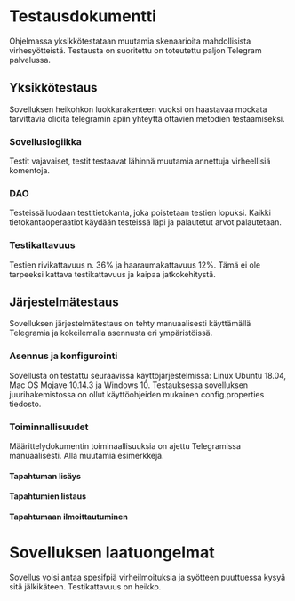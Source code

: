 # Testausdokumentti

Ohjelmassa yksikkötestataan muutamia skenaarioita mahdollisista virhesyötteistä.
Testausta on suoritettu on toteutettu paljon Telegram palvelussa. 

## Yksikkötestaus
Sovelluksen heikohkon luokkarakenteen vuoksi on haastavaa mockata
tarvittavia olioita telegramin apiin yhteyttä ottavien metodien testaamiseksi.

### Sovelluslogiikka
Testit vajavaiset, testit testaavat lähinnä muutamia annettuja virheellisiä komentoja.

### DAO
Testeissä luodaan testitietokanta, joka poistetaan testien lopuksi. 
Kaikki tietokantaoperaatiot käydään testeissä läpi ja palautetut arvot palautetaan.

### Testikattavuus
Testien rivikattavuus n. 36% ja haaraumakattavuus 12%. 
Tämä ei ole tarpeeksi kattava testikattavuus ja kaipaa jatkokehitystä.

## Järjestelmätestaus
Sovelluksen järjestelmätestaus on tehty manuaalisesti käyttämällä Telegramia ja kokeilemalla asennusta eri ympäristöissä.

### Asennus ja konfigurointi
Sovellusta on testattu seuraavissa käyttöjärjestelmissä: Linux Ubuntu 18.04, Mac OS Mojave 10.14.3 ja Windows 10. 
Testauksessa sovelluksen juurihakemistossa on ollut käyttöohjeiden mukainen config.properties tiedosto.

### Toiminnallisuudet
Määrittelydokumentin toiminaallisuuksia on ajettu Telegramissa manuaalisesti.
Alla muutamia esimerkkejä.

#### Tapahtuman lisäys

#### Tapahtumien listaus

#### Tapahtumaan ilmoittautuminen

# Sovelluksen laatuongelmat
Sovellus voisi antaa spesifpiä virheilmoituksia ja syötteen puuttuessa kysyä sitä jälkikäteen.
Testikattavuus on heikko.
